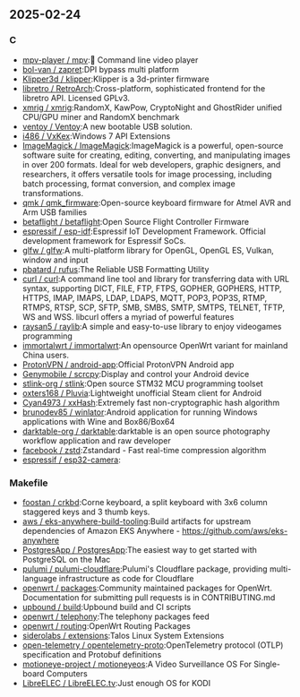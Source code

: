 ## 2025-02-24

### C

* [mpv-player / mpv](https://github.com/mpv-player/mpv):🎥 Command line video player
* [bol-van / zapret](https://github.com/bol-van/zapret):DPI bypass multi platform
* [Klipper3d / klipper](https://github.com/Klipper3d/klipper):Klipper is a 3d-printer firmware
* [libretro / RetroArch](https://github.com/libretro/RetroArch):Cross-platform, sophisticated frontend for the libretro API. Licensed GPLv3.
* [xmrig / xmrig](https://github.com/xmrig/xmrig):RandomX, KawPow, CryptoNight and GhostRider unified CPU/GPU miner and RandomX benchmark
* [ventoy / Ventoy](https://github.com/ventoy/Ventoy):A new bootable USB solution.
* [i486 / VxKex](https://github.com/i486/VxKex):Windows 7 API Extensions
* [ImageMagick / ImageMagick](https://github.com/ImageMagick/ImageMagick):ImageMagick is a powerful, open-source software suite for creating, editing, converting, and manipulating images in over 200 formats. Ideal for web developers, graphic designers, and researchers, it offers versatile tools for image processing, including batch processing, format conversion, and complex image transformations.
* [qmk / qmk_firmware](https://github.com/qmk/qmk_firmware):Open-source keyboard firmware for Atmel AVR and Arm USB families
* [betaflight / betaflight](https://github.com/betaflight/betaflight):Open Source Flight Controller Firmware
* [espressif / esp-idf](https://github.com/espressif/esp-idf):Espressif IoT Development Framework. Official development framework for Espressif SoCs.
* [glfw / glfw](https://github.com/glfw/glfw):A multi-platform library for OpenGL, OpenGL ES, Vulkan, window and input
* [pbatard / rufus](https://github.com/pbatard/rufus):The Reliable USB Formatting Utility
* [curl / curl](https://github.com/curl/curl):A command line tool and library for transferring data with URL syntax, supporting DICT, FILE, FTP, FTPS, GOPHER, GOPHERS, HTTP, HTTPS, IMAP, IMAPS, LDAP, LDAPS, MQTT, POP3, POP3S, RTMP, RTMPS, RTSP, SCP, SFTP, SMB, SMBS, SMTP, SMTPS, TELNET, TFTP, WS and WSS. libcurl offers a myriad of powerful features
* [raysan5 / raylib](https://github.com/raysan5/raylib):A simple and easy-to-use library to enjoy videogames programming
* [immortalwrt / immortalwrt](https://github.com/immortalwrt/immortalwrt):An opensource OpenWrt variant for mainland China users.
* [ProtonVPN / android-app](https://github.com/ProtonVPN/android-app):Official ProtonVPN Android app
* [Genymobile / scrcpy](https://github.com/Genymobile/scrcpy):Display and control your Android device
* [stlink-org / stlink](https://github.com/stlink-org/stlink):Open source STM32 MCU programming toolset
* [oxters168 / Pluvia](https://github.com/oxters168/Pluvia):Lightweight unofficial Steam client for Android
* [Cyan4973 / xxHash](https://github.com/Cyan4973/xxHash):Extremely fast non-cryptographic hash algorithm
* [brunodev85 / winlator](https://github.com/brunodev85/winlator):Android application for running Windows applications with Wine and Box86/Box64
* [darktable-org / darktable](https://github.com/darktable-org/darktable):darktable is an open source photography workflow application and raw developer
* [facebook / zstd](https://github.com/facebook/zstd):Zstandard - Fast real-time compression algorithm
* [espressif / esp32-camera](https://github.com/espressif/esp32-camera):

### Makefile

* [foostan / crkbd](https://github.com/foostan/crkbd):Corne keyboard, a split keyboard with 3x6 column staggered keys and 3 thumb keys.
* [aws / eks-anywhere-build-tooling](https://github.com/aws/eks-anywhere-build-tooling):Build artifacts for upstream dependencies of Amazon EKS Anywhere - https://github.com/aws/eks-anywhere
* [PostgresApp / PostgresApp](https://github.com/PostgresApp/PostgresApp):The easiest way to get started with PostgreSQL on the Mac
* [pulumi / pulumi-cloudflare](https://github.com/pulumi/pulumi-cloudflare):Pulumi's Cloudflare package, providing multi-language infrastructure as code for Cloudflare
* [openwrt / packages](https://github.com/openwrt/packages):Community maintained packages for OpenWrt. Documentation for submitting pull requests is in CONTRIBUTING.md
* [upbound / build](https://github.com/upbound/build):Upbound build and CI scripts
* [openwrt / telephony](https://github.com/openwrt/telephony):The telephony packages feed
* [openwrt / routing](https://github.com/openwrt/routing):OpenWrt Routing Packages
* [siderolabs / extensions](https://github.com/siderolabs/extensions):Talos Linux System Extensions
* [open-telemetry / opentelemetry-proto](https://github.com/open-telemetry/opentelemetry-proto):OpenTelemetry protocol (OTLP) specification and Protobuf definitions
* [motioneye-project / motioneyeos](https://github.com/motioneye-project/motioneyeos):A Video Surveillance OS For Single-board Computers
* [LibreELEC / LibreELEC.tv](https://github.com/LibreELEC/LibreELEC.tv):Just enough OS for KODI
